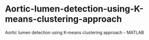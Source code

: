 # Aortic-lumen-detection-using-K-means-clustering-approach
Aortic lumen detection using K-means clustering approach - MATLAB
